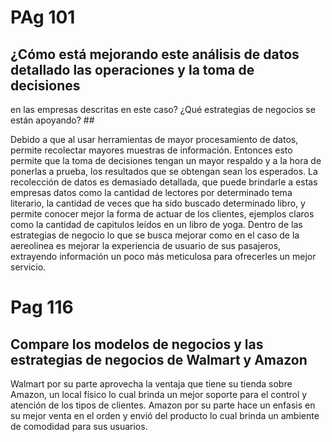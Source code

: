 # PAg 101 #
## ¿Cómo está mejorando este análisis de datos detallado las operaciones y la toma de decisiones 
en las empresas descritas en este caso? ¿Qué estrategias de negocios se están apoyando? ##

Debido a que al usar herramientas de mayor procesamiento de datos, permite recolectar mayores 
muestras de información. Entonces esto permite que la toma de decisiones tengan un mayor respaldo
y a la hora de ponerlas a prueba, los resultados que se obtengan sean los esperados. La recolección
de datos es demasiado detallada, que puede brindarle a estas empresas datos como la cantidad de 
lectores por determinado tema literario, la cantidad de veces que ha sido buscado determinado libro, 
y permite conocer mejor la forma de actuar de los clientes, ejemplos claros como la cantidad de 
capitulos leídos en un libro de yoga.
Dentro de las estrategias de negocio lo que se busca mejorar como en el caso de la aereolinea es
mejorar la experiencia de usuario de sus pasajeros, extrayendo información un poco más meticulosa 
para ofrecerles un mejor servicio.


# Pag 116 #
## Compare los modelos de negocios y las estrategias de negocios de Walmart y Amazon ##
Walmart por su parte aprovecha la ventaja que tiene su tienda sobre Amazon, un local físico
lo cual brinda un mejor soporte para el control y atención de los tipos de clientes.
Amazon por su parte hace un enfasis en su mejor venta en el orden y envió del producto lo cual
brinda un ambiente de comodidad para sus usuarios.
